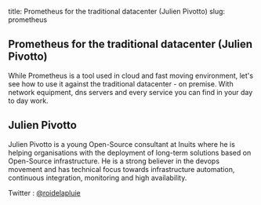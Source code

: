 title: Prometheus for the traditional datacenter (Julien Pivotto)
slug: prometheus

## Prometheus for the traditional datacenter (Julien Pivotto) ##

While Prometheus is a tool used in cloud and fast moving environment,
let's see how to use it against the traditional datacenter - on premise. With
network equipment, dns servers and every service you can find in your
day to day work.

## Julien Pivotto ##

Julien Pivotto is a young Open-Source consultant at Inuits where he is helping
organisations with the deployment of long-term solutions based on Open-Source
infrastructure. He is a strong believer in the devops movement and has technical
focus towards infrastructure automation, continuous integration, monitoring and
high availability.

Twitter : [@roidelapluie](http://twitter.com/roidelapluie)


